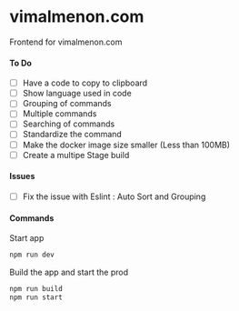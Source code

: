 # vimalmenon.com
Frontend for vimalmenon.com

#### To Do
- [ ] Have a code to copy to clipboard
- [ ] Show language used in code
- [ ] Grouping of commands
- [ ] Multiple commands
- [ ] Searching of commands
- [ ] Standardize the command
- [ ] Make the docker image size smaller (Less than 100MB)
- [ ] Create a multipe Stage build

#### Issues
- [ ] Fix the issue with Eslint : Auto Sort and Grouping

#### Commands
Start app
```sh
npm run dev
```
Build the app and start the prod
```sh
npm run build
npm run start
```

